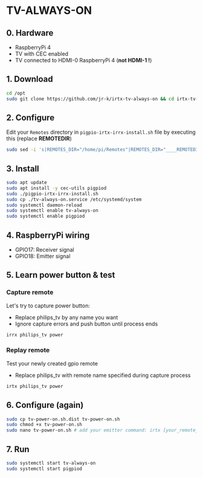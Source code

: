 TV-ALWAYS-ON
=

## 0. Hardware
- RaspberryPi 4
- TV with CEC enabled
- TV connected to HDMI-0 RaspberryPi 4 (**not HDMI-1 !**)

## 1. Download
```bash
cd /opt
sudo git clone https://github.com/jr-k/irtx-tv-always-on && cd irtx-tv-always-on
```

## 2. Configure
Edit your `Remotes` directory in `pigpio-irtx-irrx-install.sh` file by executing this (replace ____REMOTEDIR____)
```bash
sudo sed -i 's|REMOTES_DIR="/home/pi/Remotes"|REMOTES_DIR="____REMOTEDIR____"|g' pigpio-irtx-irrx-install.sh
```

## 3. Install
```bash
sudo apt update
sudo apt install -y cec-utils pigpiod
sudo ./pigpio-irtx-irrx-install.sh
sudo cp ./tv-always-on.service /etc/systemd/system
sudo systemctl daemon-reload
sudo systemctl enable tv-always-on
sudo systemctl enable pigpiod
```

## 4. RaspberryPi wiring

- GPIO17: Receiver signal
- GPIO18: Emitter signal

## 5. Learn power button & test

### Capture remote
Let's try to capture power button:
- Replace philips_tv by any name you want
- Ignore capture errors and push button until process ends
```bash
irrx philips_tv power
```

### Replay remote
Test your newly created gpio remote
- Replace philips_tv with remote name specified during capture process
```bash
irtx philips_tv power
```


## 6. Configure (again)
```bash
sudo cp tv-power-on.sh.dist tv-power-on.sh
sudo chmod +x tv-power-on.sh
sudo nano tv-power-on.sh # add your emitter command: irtx [your_remote_name] power
```


## 7. Run
```bash
sudo systemctl start tv-always-on
sudo systemctl start pigpiod
```



